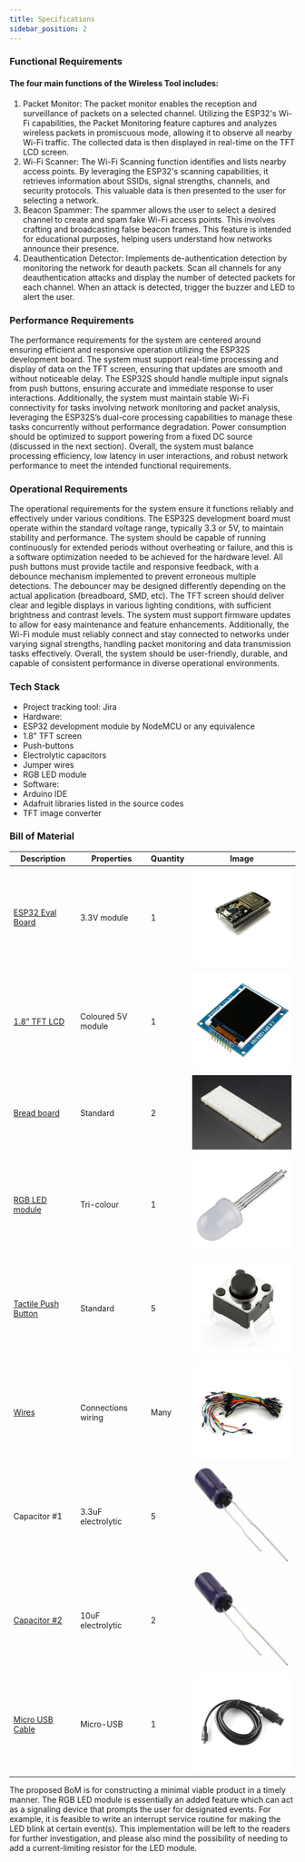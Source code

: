 ```yaml
---
title: Specifications
sidebar_position: 2
---
```


### Functional Requirements
#### The four main functions of the Wireless Tool includes:
1) Packet Monitor:
The packet monitor enables the reception and surveillance of packets on a selected
channel. Utilizing the ESP32's Wi-Fi capabilities, the Packet Monitoring feature
captures and analyzes wireless packets in promiscuous mode, allowing it to observe
all nearby Wi-Fi traffic. The collected data is then displayed in real-time on the TFT
LCD screen.
2) Wi-Fi Scanner:
The Wi-Fi Scanning function identifies and lists nearby access points. By leveraging
the ESP32's scanning capabilities, it retrieves information about SSIDs, signal
strengths, channels, and security protocols. This valuable data is then presented to
the user for selecting a network.
3) Beacon Spammer:
The spammer allows the user to select a desired channel to create and spam fake
Wi-Fi access points. This involves crafting and broadcasting false beacon frames.
This feature is intended for educational purposes, helping users understand how
networks announce their presence.
4) Deauthentication Detector:
Implements de-authentication detection by monitoring the network for deauth
packets. Scan all channels for any deauthentication attacks and display the number
of detected packets for each channel. When an attack is detected, trigger the buzzer
and LED to alert the user.

### Performance Requirements
The performance requirements for the system are centered around ensuring efficient and
responsive operation utilizing the ESP32S development board. The system must support
real-time processing and display of data on the TFT screen, ensuring that updates are
smooth and without noticeable delay. The ESP32S should handle multiple input signals
from push buttons, ensuring accurate and immediate response to user interactions.
Additionally, the system must maintain stable Wi-Fi connectivity for tasks involving network
monitoring and packet analysis, leveraging the ESP32S’s dual-core processing capabilities to manage these tasks concurrently without performance degradation. Power consumption
should be optimized to support powering from a fixed DC source (discussed in the next
section). Overall, the system must balance processing efficiency, low latency in user
interactions, and robust network performance to meet the intended functional
requirements.

### Operational Requirements
The operational requirements for the system ensure it functions reliably and effectively
under various conditions. The ESP32S development board must operate within the
standard voltage range, typically 3.3 or 5V, to maintain stability and performance. The
system should be capable of running continuously for extended periods without
overheating or failure, and this is a software optimization needed to be achieved for the
hardware level. All push buttons must provide tactile and responsive feedback, with a
debounce mechanism implemented to prevent erroneous multiple detections. The
debouncer may be designed differently depending on the actual application (breadboard,
SMD, etc). The TFT screen should deliver clear and legible displays in various lighting
conditions, with sufficient brightness and contrast levels. The system must support
firmware updates to allow for easy maintenance and feature enhancements. Additionally,
the Wi-Fi module must reliably connect and stay connected to networks under varying
signal strengths, handling packet monitoring and data transmission tasks effectively.
Overall, the system should be user-friendly, durable, and capable of consistent
performance in diverse operational environments.

### Tech Stack
- Project tracking tool: Jira
- Hardware:
- ESP32 development module by NodeMCU or any equivalence
- 1.8” TFT screen
- Push-buttons
- Electrolytic capacitors
- Jumper wires
- RGB LED module
- Software:
- Arduino IDE
- Adafruit libraries listed in the source codes
- TFT image converter

### Bill of Material

| Description         | Properties          | Quantity | Image                        |
|---------------------|---------------------|----------|------------------------------|
| [ESP32 Eval Board](https://www.canadarobotix.com/products/2594) | 3.3V module         | 1        | <img src="/img/docs/projects/esp32-wifi-tool/ESP-32.webp" width="200" /> |
| [1.8” TFT LCD](https://www.canadarobotix.com/products/3056)        | Coloured 5V module  | 1        | <img src="/img/docs/projects/esp32-wifi-tool/1.8-LCD.webp" width="200" />     |
| [Bread board](https://www.canadarobotix.com/products/160)  | Standard            | 2        | <img src="/img/docs/projects/esp32-wifi-tool/bread-board.jpg" width="200" /> |
| [RGB LED module](https://www.canadarobotix.com/products/2537)  | Tri-colour          | 1        | <img src="/img/docs/projects/esp32-wifi-tool/RGBLED.png" width="200" /> |
| [Tactile Push Button](https://www.canadarobotix.com/products/545)   | Standard            | 5        | <img src="/img/docs/projects/esp32-wifi-tool/switchbutton.webp" width="300" />  |
| [Wires](https://www.canadarobotix.com/products/922)             | Connections wiring  | Many     | <img src="/img/docs/projects/esp32-wifi-tool/jumperwires.webp" width="200" />           |
| Capacitor #1 | 3.3uF electrolytic  | 5        | <img src="/img/docs/projects/esp32-wifi-tool/10uF-capacitor.webp" width="200" /> |
| [Capacitor #2](https://www.canadarobotix.com/products/960) | 10uF electrolytic   | 2        | <img src="/img/docs/projects/esp32-wifi-tool/10uF-capacitor.webp" width="200" /> |
| [Micro USB Cable](https://www.canadarobotix.com/products/1488) | Micro-USB           | 1        | <img src="/img/docs/projects/esp32-wifi-tool/micro-usb-cable.webp" width="200" />  |


The proposed BoM is for constructing a minimal viable product in a timely manner. The
RGB LED module is essentially an added feature which can act as a signaling device that
prompts the user for designated events. For example, it is feasible to write an interrupt
service routine for making the LED blink at certain event(s). This implementation will be left
to the readers for further investigation, and please also mind the possibility of needing to
add a current-limiting resistor for the LED module.